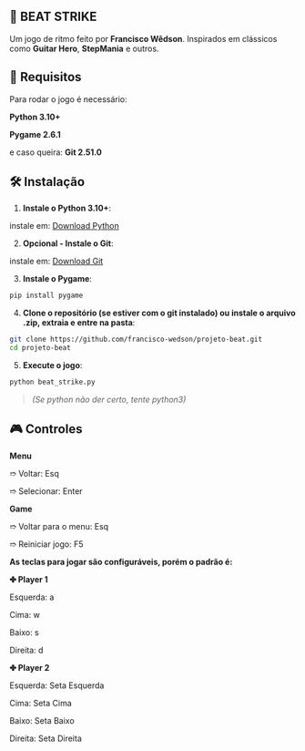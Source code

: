 ## 🎵 BEAT STRIKE

Um jogo de ritmo feito por **Francisco Wêdson**.
Inspirados em clássicos como **Guitar Hero**, **StepMania** e outros.


## 🚀 Requisitos
Para rodar o jogo é necessário:

**Python 3.10+**

**Pygame 2.6.1**

e caso queira:
**Git 2.51.0**

## 🛠️ Instalação
1. **Instale o Python 3.10+**:

  instale em: [Download Python](https://www.python.org/downloads)

2. **Opcional - Instale o Git**:

  instale em: [Download Git](https://git-scm.com/downloads)

3. **Instale o Pygame**:
  ```bash
  pip install pygame
  ```
4. **Clone o repositório (se estiver com o git instalado) ou instale o arquivo .zip, extraia e entre na pasta**:
```bash
git clone https://github.com/francisco-wedson/projeto-beat.git
cd projeto-beat
```
5. **Execute o jogo**:
```bash
python beat_strike.py
```
> *(Se python não der certo, tente python3)*

## 🎮 Controles
**Menu**

➱ Voltar: Esq

➱ Selecionar: Enter

**Game**

➱ Voltar para o menu: Esq

➱ Reiniciar jogo: F5

**As teclas para jogar são configuráveis, porém o padrão é:**

**✤ Player 1**

Esquerda: a

Cima: w

Baixo: s

Direita: d

**✤ Player 2**

Esquerda: Seta Esquerda

Cima: Seta Cima

Baixo: Seta Baixo

Direita: Seta Direita
